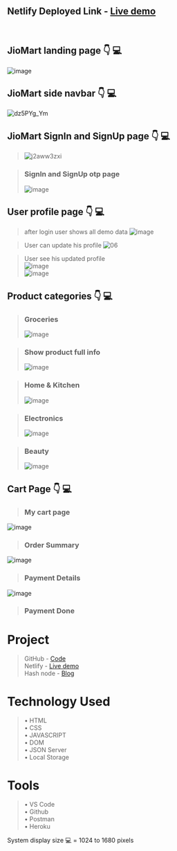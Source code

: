 ## Netlify Deployed Link - [Live demo](https://jiomaartcopy.netlify.app) <br>
<br>

## **JioMart  landing page** 👇 💻 
![image](https://user-images.githubusercontent.com/106476212/183395391-642faa6b-28ba-4f4e-a581-81f6e1368149.png)


## **JioMart side navbar** 👇 💻 
![dz5PYg_Ym](https://user-images.githubusercontent.com/106476212/183393393-b3fcc979-bb7f-49bf-9f49-26f31722a220.png)


## **JioMart SignIn and SignUp page** 👇 💻 
> ![j2aww3zxi](https://user-images.githubusercontent.com/106476212/183393587-577d3901-12f2-4eac-bef3-76bb187b0b3e.png)

> ### SignIn and SignUp otp page  
> ![image](https://user-images.githubusercontent.com/106476212/183393643-fb7b9b0b-db18-43b9-8be0-e640b6392dc2.png)


## **User profile page** 👇 💻

> after login user shows all demo data
![image](https://user-images.githubusercontent.com/106476212/183393688-b0895c34-78af-43ec-8849-726eec031262.png)

> User can update his profile 
> ![06](https://user-images.githubusercontent.com/106476212/183396026-4b3ac27e-5eb1-4714-905a-365a7383155f.png)

> User see his updated profile <br>
> ![image](https://user-images.githubusercontent.com/106476212/183393783-fe2e527e-6f2e-4f77-8ed5-c228bc2a47c4.png) <br>
> ![image](https://user-images.githubusercontent.com/106476212/183393840-bebe89fa-c3ec-41bd-8bcb-ba128f482fa3.png)

## **Product categories** 👇 💻

> ### Groceries
> ![image](https://user-images.githubusercontent.com/106476212/183393892-933b95db-0d84-48d7-b640-9e1dd5cf8739.png)

> ### Show product full info
> ![image](https://user-images.githubusercontent.com/106476212/183393972-ce55905c-a12d-4428-9286-4dd505bc4097.png)

> ### Home & Kitchen 
> ![image](https://user-images.githubusercontent.com/106476212/183394012-67ed1aaf-110e-4698-a69a-bfbd8d94bf64.png)

> ### Electronics 
> ![image](https://user-images.githubusercontent.com/106476212/183394049-68622b28-7dd6-471d-895d-17d5eb3bbd3d.png)

> ### Beauty 
> ![image](https://user-images.githubusercontent.com/106476212/183394085-07396eb6-8215-43fa-a0e6-578fda4b9c3b.png)

## **Cart Page** 👇 💻

> ### My cart page 
![image](https://user-images.githubusercontent.com/106476212/183394154-2fa1df36-3b28-4b02-bb19-fd5a3dd8306c.png)

> ### Order Summary 
![image](https://user-images.githubusercontent.com/106476212/183394197-53902404-1839-4a10-975c-4dadd19ca63c.png)

> ### Payment Details 
![image](https://user-images.githubusercontent.com/106476212/183394233-e22dcbf2-3215-4f22-bcf0-b44bf8b280aa.png)






> ### Payment Done 




# Project
> GitHub - [Code](https://github.com/Sibghataziz/JioMartClone) <br>
> Netlify - [Live demo](https://comfy-souffle-7dba03.netlify.app/) <br>
> Hash node - [Blog](https://alokkumar.hashnode.dev/jio-mart-clone)

# Technology Used
> • HTML <br>
> • CSS <br>
> • JAVASCRIPT <br>
> • DOM <br>
> • JSON Server<br>
> • Local Storage

# Tools
> • VS Code <br>
> • Github <br>
> • Postman <br>
> • Heroku



System display size 💻 = 1024 to 1680  pixels
